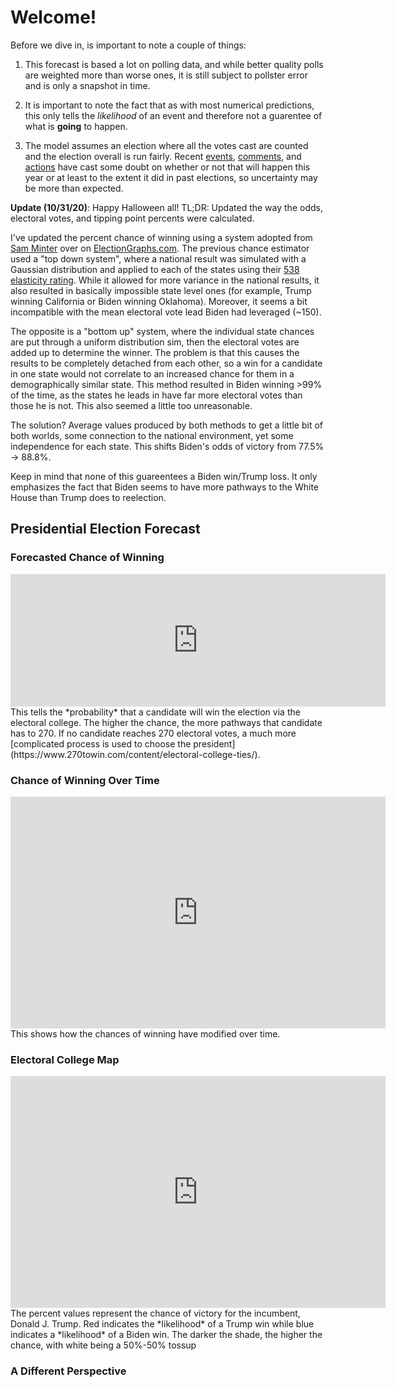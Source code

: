 # Welcome!

Before we dive in, is important to note a couple of things:

1) This forecast is based a lot on polling data, and while better quality polls are weighted more than worse ones, it is still subject to pollster error and is only a snapshot in time.

2) It is important to note the fact that as with most numerical predictions, this only tells the *likelihood* of an event and therefore not a guarentee of what is **going** to happen.

3) The model assumes an election where all the votes cast are counted and the election overall is run fairly. Recent [events](https://ballotpedia.org/Changes_to_election_dates,_procedures,_and_administration_in_response_to_the_coronavirus_(COVID-19)_pandemic,_2020), [comments](https://www.vox.com/policy-and-politics/2020/9/30/21454325/trump-2020-peaceful-transition-election-stealing), and [actions](https://fivethirtyeight.com/features/five-ways-trump-and-gop-officials-are-undermining-the-election-process/) have cast some doubt on whether or not that will happen this year or at least to the extent it did in past elections, so uncertainty may be more than expected.

**Update (10/31/20)**: Happy Halloween all! TL;DR: Updated the way the odds, electoral votes, and tipping point percents were calculated.

I've updated the percent chance of winning using a system adopted from [Sam Minter](http://www.abulsme.com/) over on [ElectionGraphs.com](https://electiongraphs.com/). The previous chance estimator used a "top down system", where a national result was simulated with a Gaussian distribution and applied to each of the states using their [538 elasticity rating](https://twitter.com/NateSilver538/status/1272618296571985920?s=20). While it allowed for more variance in the national results, it also resulted in basically impossible state level ones (for example, Trump winning California or Biden winning Oklahoma). Moreover, it seems a bit incompatible with the mean electoral vote lead Biden had leveraged (~150).

The opposite is a "bottom up" system, where the individual state chances are put through a uniform distribution sim, then the electoral votes are added up to determine the winner. The problem is that this causes the results to be completely detached from each other, so a win for a candidate in one state would not correlate to an increased chance for them in a demographically similar state. This method resulted in Biden winning >99% of the time, as the states he leads in have far more electoral votes than those he is not. This also seemed a little too unreasonable.

The solution? Average values produced by both methods to get a little bit of both worlds, some connection to the national environment, yet some independence for each state. This shifts Biden's odds of victory from 77.5% -> 88.8%. 

Keep in mind that none of this guareentees a Biden win/Trump loss. It only emphasizes the fact that Biden seems to have more pathways to the White House than Trump does to reelection.

## Presidential Election Forecast
### Forecasted Chance of Winning
<iframe width="600" height="212" seamless frameborder="0" scrolling="no" src="https://docs.google.com/spreadsheets/d/e/2PACX-1vQT7zI2PyREKcBTf5CJflh-Y0O-B_E0DExA0AQJICXH9gMMJia4ugx6LezMPtNZ3qWxozhOZFA_zbL6/pubchart?oid=1003958298&amp;format=interactive"></iframe>
This tells the *probability* that a candidate will win the election via the electoral college. The higher the chance, the more pathways that candidate has to 270. If no candidate reaches 270 electoral votes, a much more [complicated process is used to choose the president](https://www.270towin.com/content/electoral-college-ties/).

### Chance of Winning Over Time
<iframe width="600" height="371" seamless frameborder="0" scrolling="no" src="https://docs.google.com/spreadsheets/d/e/2PACX-1vQT7zI2PyREKcBTf5CJflh-Y0O-B_E0DExA0AQJICXH9gMMJia4ugx6LezMPtNZ3qWxozhOZFA_zbL6/pubchart?oid=1593274173&amp;format=interactive"></iframe>
This shows how the chances of winning have modified over time.

### Electoral College Map
<iframe width="600" height="371" seamless frameborder="0" scrolling="no" src="https://docs.google.com/spreadsheets/d/e/2PACX-1vRsb4OQeyJBX2P0Od5zN1-S6EGaB4ChjwERt_hbjkp9ck_4XTCZx_SgDzaDxgietocK2hPAtlgFdS6d/pubchart?oid=2086820880&amp;format=interactive"></iframe>
The percent values represent the chance of victory for the incumbent, Donald J. Trump. Red indicates the *likelihood* of a Trump win while blue indicates a *likelihood* of a Biden win. The darker the shade, the higher the chance, with white being a 50%-50% tossup

### A Different Perspective
<html>
        <head></head>
        <body>
                <script type="text/javascript" src="https://www.gstatic.com/charts/loader.js"></script>
                <script type="text/javascript">
        
        google.charts.load('current', {'packages': ['corechart']});

              function drawBubbleChart() {

                var query = new google.visualization.Query('https://docs.google.com/spreadsheets/d/1DLtvZ9YqcIoV_mxNDHvvyTXpaycDfGqPYhaNhJEwe68/gviz/tq?gid=553196491');

                query.setQuery('SELECT A, D, C, B, F LIMIT 57 OFFSET 1');
                query.send(handleQueryResponse);

              }

              function handleQueryResponse(response) {

                if (response.isError()) {
                  alert('Error in query: ' + response.getMessage() + ' ' + response.getDetailedMessage());
                  return;
                }

                var data = response.getDataTable();

                var options = {
                  title: " ",
                  hAxis: {
                    title: "Margin of Victory (%)",
                    //maxValue: 1.25
                  },
                  vAxis: {
                    title: "Chance of Victory",
                    format: 'percent',
                    maxValue: 1.1,
                    minValue: 0.45
                  },
                  sizeAxis: {
                        maxSize: 50,
                        title: "Biden"
                  },
                  colorAxis:{
                        title: "Margin of Victory (%)",
                    colors: ['red', 'white', 'blue']
                  },
                  bubble: {
                    textStyle: {
                      fontSize: 15
                    }
                  }
                }

                //Alter chance to reflect on Joe Biden chance of victory
                for(var i = 0; i < 56; i++){
                        var chance = data.getValue(i, 2);
                        if(chance < 0.5){
                        data.setValue(i, 2, 1 - chance);
                  }
                }

                var chart = new google.visualization.BubbleChart(document.getElementById('series_chart_div'));
                chart.draw(data, options);

              }
              google.charts.setOnLoadCallback(drawBubbleChart);
        </script>
        <div id="series_chart_div" style="width: 900px; height: 500px;"></div>
        </body>
</html>

<i>Visual developed by Brandon Wilson ([@KnightLizard](https://github.com/KnightLizard)) - Computer Science Undergraduate</i>

This view shows all the races with the sizes representing the number of electoral votes they have, the horizontal axis representing the margin of victory (negative for Biden, positive for Trump), and the color/vertical axis representing who has the better odds of winning there (red for Trump, blue for Biden). The darker the shade, the higher the chance.

### Electoral Votes Over Time
<iframe width="600" height="371" seamless frameborder="0" scrolling="no" src="https://docs.google.com/spreadsheets/d/e/2PACX-1vQT7zI2PyREKcBTf5CJflh-Y0O-B_E0DExA0AQJICXH9gMMJia4ugx6LezMPtNZ3qWxozhOZFA_zbL6/pubchart?oid=993494504&amp;format=interactive"></iframe>
A look at how the range of forecasted electoral votes have changed over the course of time. Dotted lines represent the 90% confidence interval for each candidate. Remember, 270 votes are required to win.

### Spread of Electoral Votes
<iframe width="753" height="505" seamless frameborder="0" scrolling="no" src="https://docs.google.com/spreadsheets/d/e/2PACX-1vQT7zI2PyREKcBTf5CJflh-Y0O-B_E0DExA0AQJICXH9gMMJia4ugx6LezMPtNZ3qWxozhOZFA_zbL6/pubchart?oid=1793068855&amp;format=interactive"></iframe>
The spread of the electoral votes for the winner in all of the 40,000 simulations done to make this forecast.

### Forecasted Vote Share
<iframe width="600" height="371" seamless frameborder="0" scrolling="no" src="https://docs.google.com/spreadsheets/d/e/2PACX-1vQT7zI2PyREKcBTf5CJflh-Y0O-B_E0DExA0AQJICXH9gMMJia4ugx6LezMPtNZ3qWxozhOZFA_zbL6/pubchart?oid=1119499338&amp;format=interactive"></iframe>
This is a look at what the vote share could look like on election day using historical data and polling averages.

### Popular Vote Over Time
<iframe width="600" height="371" seamless frameborder="0" scrolling="no" src="https://docs.google.com/spreadsheets/d/e/2PACX-1vQT7zI2PyREKcBTf5CJflh-Y0O-B_E0DExA0AQJICXH9gMMJia4ugx6LezMPtNZ3qWxozhOZFA_zbL6/pubchart?oid=687436770&amp;format=interactive"></iframe>
A look at how the range of the forecasted vote share has changed over the course of time. Dotted lines represent the 90% confidence interval for each candidate.

### Battleground Races
These are the races that are either the most interesting or most likely to get interesting 

[Arizona](https://theprforecast.com/arizona/) | [Colorado](https://theprforecast.com/colorado/) |
[Florida](https://theprforecast.com/florida/) | [Georgia](https://theprforecast.com/georgia/) |
[Iowa](https://theprforecast.com/iowa/) | [Maine (Statewide)](https://theprforecast.com/maine/) |
[Michigan](https://theprforecast.com/michigan/) | [Minnesota](https://theprforecast.com/minnesota/) |
[Nevada](https://theprforecast.com/nevada/) | [New Hampshire](https://theprforecast.com/new-hampshire/) |
[New Mexico](https://theprforecast.com/new-mexico/) | [North Carolina](https://theprforecast.com/north-carolina/) |
[Ohio](https://theprforecast.com/ohio/) | [Pennsylvania](https://theprforecast.com/pennsylvania/) |
[Texas](https://theprforecast.com/texas/) | [Wisconsin](https://theprforecast.com/wisconsin/) | 
[Maine CD-2](https://theprforecast.com/maine-cd-2/) | [Nebraska CD-2](https://theprforecast.com/nebraska-cd-2/)

### Tipping Point
<iframe width="500" height="371" src="https://docs.google.com/spreadsheets/d/e/2PACX-1vQT7zI2PyREKcBTf5CJflh-Y0O-B_E0DExA0AQJICXH9gMMJia4ugx6LezMPtNZ3qWxozhOZFA_zbL6/pubhtml?gid=1871926673&amp;single=true&amp;widget=true&amp;headers=false"></iframe>
The tipping point is defined as the state that gets the eventual winner their 270th electoral vote. Here is a list of the races that are most likely to do just that, along with the forecasted margins of victory (negative if Biden leads, positive if Trump leads). Note that Nebraska and Maine use a [slightly different system](https://www.270towin.com/content/split-electoral-votes-maine-and-nebraska/) to allocate electors than winner-take-all, so the statewide vote for both is denoted with a (S) while the congressional districts are labeled individually.


### Big Board
<iframe width="500" height="371" src="https://docs.google.com/spreadsheets/d/e/2PACX-1vRsb4OQeyJBX2P0Od5zN1-S6EGaB4ChjwERt_hbjkp9ck_4XTCZx_SgDzaDxgietocK2hPAtlgFdS6d/pubhtml?gid=160042951&amp;single=true&amp;widget=true&amp;headers=false"></iframe>
Highlighted bold states are battleground races. Note that the margin of victory is negative if Biden leads and positive if Trump leads. Nebraska and Maine use a [slightly different system](https://www.270towin.com/content/split-electoral-votes-maine-and-nebraska/) to allocate electors than winner-take-all, so the statewide vote for both is denoted with a (S) while the congressional districts are labeled individually.

### All Races
[Alabama](https://theprforecast.com/alabama/)                           | [Alaska](https://theprforecast.com/alaska/)                 |
[Arizona](https://theprforecast.com/arizona/)                           | [Arkansas](https://theprforecast.com/arkansas/)             |
[California](https://theprforecast.com/california/)                     | [Colorado](https://theprforecast.com/colorado/)             |
[Connecticut](https://theprforecast.com/connecticut/)                   | [Delaware](https://theprforecast.com/delaware/)             |
[District of Columbia](https://theprforecast.com/district-of-columbia/) | [Florida](https://theprforecast.com/florida/)               |
[Georgia](https://theprforecast.com/georgia/)                           | [Hawaii](https://theprforecast.com/hawaii/)                 |
[Idaho](https://theprforecast.com/idaho/)                               | [Illinois](https://theprforecast.com/illinois/)             |
[Indiana](https://theprforecast.com/indiana/)                           | [Iowa](https://theprforecast.com/iowa/)                     |
[Kansas](https://theprforecast.com/kansas/)                             | [Kentucky](https://theprforecast.com/kentucky/)             |
[Louisiana](https://theprforecast.com/louisiana/)                       | [Maine (Statewide)](https://theprforecast.com/maine/)       |
[Maryland](https://theprforecast.com/maryland/)                         | [Massachusetts](https://theprforecast.com/massachusetts/)   |
[Michigan](https://theprforecast.com/michigan/)                         | [Minnesota](https://theprforecast.com/minnesota/)           |
[Mississippi](https://theprforecast.com/mississippi/)                   | [Missouri](https://theprforecast.com/missouri/)             |
[Montana](https://theprforecast.com/montana/)                           | [Nebraska (Statewide)](https://theprforecast.com/nebraska/) |
[Nevada](https://theprforecast.com/nevada/)                             | [New Hampshire](https://theprforecast.com/new-hampshire/)   |
[New Jersey](https://theprforecast.com/new-jersey/)                     | [New Mexico](https://theprforecast.com/new-mexico/)         |
[New York](https://theprforecast.com/new-york)                          | [North Carolina](https://theprforecast.com/north-carolina/) |
[North Dakota](https://theprforecast.com/north-dakota/)                 | [Ohio](https://theprforecast.com/ohio/)                     |
[Oklahoma](https://theprforecast.com/oklahoma/)                         | [Oregon](https://theprforecast.com/oregon/)                 |
[Pennsylvania](https://theprforecast.com/pennsylvania/)                 | [Rhode Island](https://theprforecast.com/rhode-island/)     |
[South Carolina](https://theprforecast.com/south-carolina/)             | [South Dakota](https://theprforecast.com/south-dakota/)     |
[Tennessee](https://theprforecast.com/tennessee/)                       | [Texas](https://theprforecast.com/texas/)                   |
[Utah](https://theprforecast.com/utah/)                                 | [Vermont](https://theprforecast.com/vermont/)               |
[Virginia](https://theprforecast.com/virginia/)                         | [Washington](https://theprforecast.com/washington/)         |
[West Virginia](https://theprforecast.com/west-virginia/)               | [Wisconsin](https://theprforecast.com/wisconsin/)           |
[Wyoming](https://theprforecast.com/wyoming/)                           | [Maine CD-1](https://theprforecast.com/maine-cd-1/)         |
[Maine CD-2](https://theprforecast.com/maine-cd-2/)                     | [Nebraska CD-1](https://theprforecast.com/nebraska-cd-1/)   |
[Nebraska CD-2](https://theprforecast.com/nebraska-cd-2/)               | [Nebraska CD-3](https://theprforecast.com/nebraska-cd-3/)   |

## Senate Forecast
Coming Soon!

Polling data from [538.com](https://projects.fivethirtyeight.com/polls/?ex_cid=irpromo).

Charts created using [Google Sheets](https://www.google.com/sheets/about/) and [Google Visualization API](https://developers.google.com/chart/interactive/docs/reference)

The [Pre-Election Estimation System](https://github.com/zecellomaster/the-projection-room/tree/master/Scripts) is powered by a group of MATLAB scripts.

All data presented can be found on the [official online repository](https://drive.google.com/drive/folders/1kHx-x_HtC0uqQKqF8HZOrfzr62zd8wP6?usp=sharing).

Page built by: [@zecellomaster](https://github.com/zecellomaster)  [@KnightLizard](https://github.com/KnightLizard)

Found any errors? Want to make a suggestion? Have any comments? Email us: [theprojectionroomdata@gmail.com](mailto:theprojectionroomdata@gmail.com)

<!-- Begin 270towin.com 2020 Presidential Election Countdown Widget -->
<iframe src="https://www.270towin.com/2020-countdown-clock/widget300x200.php" width="300" height="215" border="0" frameBorder="0">
    Browser not supported. Visit <a href="https://www.270towin.com/">www.270towin.com</a>
</iframe>
<!-- End 270towin.com 2020 Presidential Election Countdown widget -->

<!--<meta http-equiv="refresh" content="600" />-->
